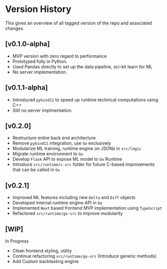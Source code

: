 # Version History

This gives an overview of all tagged version of the repo and associated changes.

## [v0.1.0-alpha]
- MVP version with zero regard to performance
- Prototyped fully in Python.
- Used Pandas directly to set up the data pipeline, sci-kit learn for ML
- No server implementation.

## [v0.1.1-alpha] 
- Introduced `pybind11` to speed up runtime technical computations using C++
- Still no server implmentation.

## [v0.2.0]
- Restructure entire back end architecture
- Remove `pybind11` integration, use `Go` exclusively
- Modularize ML training, runtime engine on JSONs in `src/logic`
- Migrate runtime environment to `Go`
- Develop `Flask` API to expose ML model to `Go` Runtime
- Introduce `src/runtime/c-src` folder for future C-based improvements that can be called in `Go`

## [v0.2.1]
- Improved ML features including new `Delta` and `Diff` objects
- Developed internal runtime engine API in `Go`
- Implemented `Next` based frontend MVP implementation using `TypeScript`
- Refactored `src/runtime/go-src` to improve modularity

## [WIP]
In Progress<br>
- Clean frontend styling, utility
- Continue refactoring `src/runtime/go-src` (Introduce generic methods)
- Add Custom backtesting engine